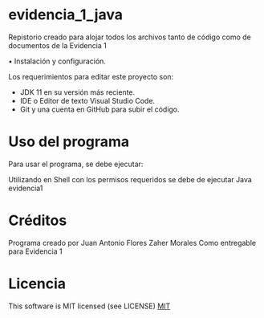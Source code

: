 # evidencia_1_java
Repistorio creado para alojar todos los archivos tanto de código como de documentos de la Evidencia 1 

• Instalación y configuración.

Los requerimientos para editar este proyecto son:

* JDK 11 en su versión más reciente.
* IDE o Editor de texto Visual Studio Code.
* Git y una cuenta en GitHub para subir el código.
  
# Uso del programa

Para usar el programa, se debe ejecutar:

Utilizando en Shell con los permisos requeridos se debe de ejecutar 
Java evidencia1

# Créditos

Programa creado por Juan Antonio Flores Zaher Morales
Como entregable para Evidencia 1

# Licencia

This software is MIT licensed (see LICENSE)
[MIT](https://opensource.org/licenses/MIT)

